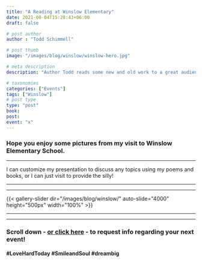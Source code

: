 ```yaml
---
title: "A Reading at Winslow Elementary"
date: 2021-08-04T15:28:43+06:00
draft: false

# post author
author : "Todd Schimmell"

# post thumb
image: "/images/blog/winslow/winslow-hero.jpg"

# meta description
description: "Author Todd reads some new and old work to a great audience at Winslow Elementary."

# taxonomies
categories: ["Events"]
tags: ["Winslow"]
# post type
type: "post"
book:
post:
event: "x"
---
```


### Hope you enjoy some pictures from my visit to Winslow Elementary School.
***
I can customize my presentation to discuss any topics using my poems and books, or I can just visit to provide the silly!
***
***
{{< gallery-slider dir="/images/blog/winslow/" auto-slide="4000" height="500px" width="100%" >}}
***
***
### Scroll down - [or click here](#book-footer) - to request info regarding your next event!



#### #LoveHardToday #SmileandSoul #dreambig
